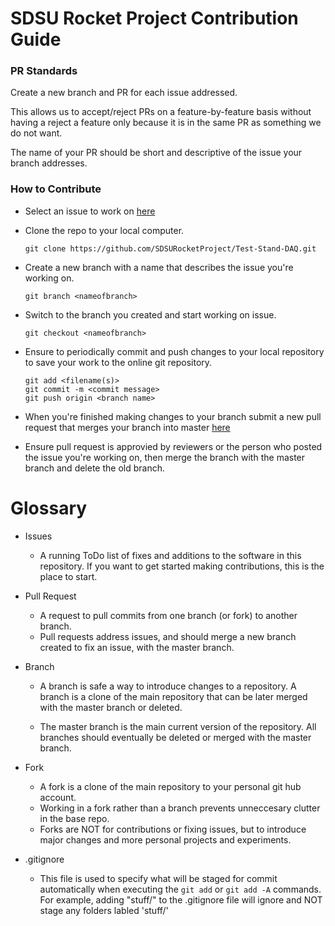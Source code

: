 # SDSU Rocket Project Contribution Guide

### PR Standards

Create a new branch and PR for each issue addressed. 

This allows us to accept/reject PRs on a feature-by-feature basis without having a reject a feature only because it is in the same PR as something we do not want.  

The name of your PR should be short and descriptive of the issue your branch addresses.

### How to Contribute
- Select an issue to work on [here](https://github.com/SDSURocketProject/Test-Stand-DAQ/issues)

- Clone the repo to your local computer. 
	```
	git clone https://github.com/SDSURocketProject/Test-Stand-DAQ.git
	```
- Create a new branch with a name that describes the issue you're working on.
	```
	git branch <nameofbranch>
	```

- Switch to the branch you created and start working on issue. 
	```
	git checkout <nameofbranch>
	```

- Ensure to periodically commit and push changes to your local repository to save your work to the online git repository.
	``` 
	git add <filename(s)>
	git commit -m <commit message>
	git push origin <branch name>
	```

- When you're finished making changes to your branch submit a new pull request that merges your branch into master [here](https://github.com/SDSURocketProject/Test-Stand-DAQ/pulls)

- Ensure pull request is approvied by reviewers or the person who posted the issue you're working on, then merge the branch with the master branch and delete the old branch.

# Glossary
- Issues
	- A running ToDo list of fixes and additions to the software in this repository. If you want to get started making contributions, this is the place to start.

- Pull Request
	- A request to pull commits from one branch (or fork) to another branch.
	- Pull requests address issues, and should merge a new branch created to fix an issue, with the master branch.

- Branch
	- A branch is safe a way to introduce changes to a repository. A branch is a clone of the main repository that can be later merged with the master branch or deleted.

	- The master branch is the main current version of the repository. All branches should eventually be deleted or merged with the master branch.

- Fork
	- A fork is a clone of the main repository to your personal git hub account.
	- Working in a fork rather than a branch prevents unneccesary clutter in the base repo.
	- Forks are NOT for contributions or fixing issues, but to introduce major changes and more personal projects and experiments.

- .gitignore
	- This file is used to specify what will be staged for commit automatically when executing the `git add` or `git add -A` commands. For example, adding "stuff/" to the .gitignore file will ignore and NOT stage any folders labled 'stuff/'
